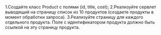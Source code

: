 1.Создайте класс Product с полями (id, title, cost);
2.Реализуйте сервлет выводящий на страницу список из 10 продуктов (создаете продукты в момент обработки запроса).
3.Реализуйте страницу для каждого отдельного продукта. Поле c идентификатором продукта должно быть ссылкой на эту страницу продукта.
